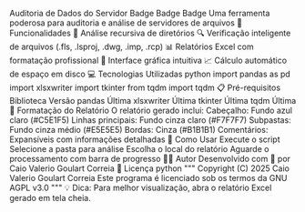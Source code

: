 Auditoria de Dados do Servidor
Badge
Badge
Badge
Uma ferramenta poderosa para auditoria e análise de servidores de arquivos
🚀 Funcionalidades
📁 Análise recursiva de diretórios
🔍 Verificação inteligente de arquivos (.fls, .lsproj, .dwg, .imp, .rcp)
📊 Relatórios Excel com formatação profissional
🎯 Interface gráfica intuitiva
📈 Cálculo automático de espaço em disco
💻 Tecnologias Utilizadas
python
import pandas as pd
import xlsxwriter
import tkinter
from tqdm import tqdm
📋 Pré-requisitos
Biblioteca	Versão
pandas	Última
xlsxwriter	Última
tkinter	Última
tqdm	Última
🎨 Formatação do Relatório
O relatório gerado inclui:
Cabeçalho: Fundo azul claro (#C5E1F5)
Linhas principais: Fundo cinza claro (#F7F7F7)
Subpastas: Fundo cinza médio (#E5E5E5)
Bordas: Cinza (#B1B1B1)
Comentários: Expansíveis com informações detalhadas
🔧 Como Usar
Execute o script
Selecione a pasta para análise
Escolha o local do relatório
Aguarde o processamento com barra de progresso
👨‍💻 Autor
Desenvolvido com 💙 por Caio Valerio Goulart Correia
📝 Licença
python
"""
Copyright (C) 2025 Caio Valerio Goulart Correia
Este programa é licenciado sob os termos da GNU AGPL v3.0
"""
💡 Dica: Para melhor visualização, abra o relatório Excel gerado em tela cheia.
